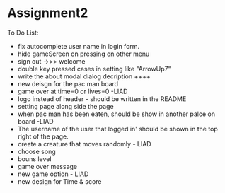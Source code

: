 # Assignment2
 To Do List:
 - fix autocomplete user name in login form.
 - hide gameScreen on pressing on other menu
 - sign out ->>> welcome
 - double key pressed cases in setting like "ArrowUp7"
 - write the about modal dialog decription ++++
 - new deisgn for the pac man board
 - game over at time=0 or lives=0 -LIAD
 - logo instead of header - should be written in the README
 - setting page along side the page
 - when pac man has been eaten, should be show in another palce on board -LIAD
 - The username  of the user that logged in' should be shown in the top right of the page. 
 - create a creature that moves randomly - LIAD
 - choose song 
 - bouns level
 - game over message
 - new game option - LIAD
 - new design for Time & score  

 

 
